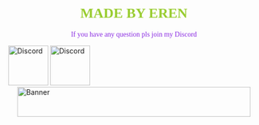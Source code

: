 <!DOCTYPE html>
<html>
<body>
<div>
<h1 style="text-align: center; font-family: Jersey Sharp; color: yellowgreen;">MADE BY EREN</h1>
<p style="text-align: center;color: blueviolet;font-family: Jersey Sharp;">If you have any question pls join my Discord</p>
</div>
<div>
  <a href="https://discord.gg/fP2e3qPTSc">
    <img src="https://user-images.githubusercontent.com/59381835/92191514-d649ad80-ee18-11ea-9bc4-e95c7a122a99.png" alt="Discord" width="80"/></a>
    <a href="https://www.youtube.com/channel/UCDdwb3fXESCSVd0iE3Xs2Eg">
    <img src="https://user-images.githubusercontent.com/59381835/92191346-676c5480-ee18-11ea-8240-e416eb1a5b5d.png" alt="Discord" width="80"/></a>
</div>
<div style="display: flex; justify-content: center; align-items: center;">
    <img src="https://cdn.discordapp.com/attachments/787736118719807560/809688007783350272/standard.gif" alt="Banner" width="467.984" height="60">
</div>

</body>
</html>


